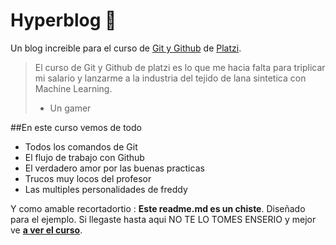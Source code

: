 # Hyperblog 💚
Un blog increible para el curso de [Git y Github](https://platzi.com/cursos/git-github/ "Git y Github") de [Platzi](https://platzi.com/ "Platzi").

>El curso de Git y Github de platzi es lo que me hacia falta para triplicar mi salario y lanzarme a la industria del tejido de lana sintetica con Machine Learning.
> - Un gamer

##En este curso vemos de todo
* Todos los comandos de Git
* El flujo de trabajo con Github
* El verdadero amor por las buenas practicas
* Trucos muy locos del profesor
* Las multiples personalidades de freddy

Y como amable recortadortio : **Este readme.md es un chiste**. Diseñado para el ejemplo. Si llegaste hasta aqui NO TE LO TOMES ENSERIO y mejor ve [**a ver el curso**](https://platzi.com/cursos/git-github/ "a ver el curso").
